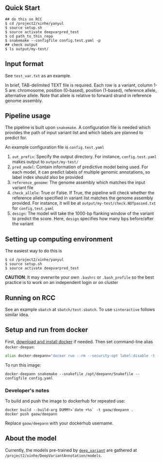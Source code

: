 ## Quick Start

```
## do this on RCC
$ cd /project2/xinhe/yanyul
$ source setup.sh
$ source activate deepvarpred_test
$ cd path_to_this_repo
$ snakemake --configfile config.test.yaml -p
## check output 
$ ls output/my-test/
```

## Input format

See `test_var.txt` as an example.

In brief, TAB-delimited TEXT file is required. Each row is a variant, column 1-5 are: chromosome, position (0-based), position (1-based), reference allele, alternative allele. Note that allele is relative to forward strand in reference genome assembly.

## Pipeline usage

The pipeline is built upon `snakemake`. A configuration file is needed which provides the path of input variant list and which labels are planned to predict for.

An example configuration file is `config.test.yaml`

1. `out_prefix`: Specify the output directory. For instance, `config.test.yaml` makes output to `output/my-test/`
2. `pred_model`: Contain information of predictive model being used. For each model, it can predict labels of multiple genomic annotations, so label index should also be provided
3. `reference_genome`: The genome assembly which matches the input variant file
4. `check_allele`: True or False. If True, the pipeline will check whether the reference allele specified in variant list matches the genome assembly provided. For instance, it will be at `output/my-test/check.NOTpassed.txt` for `config.test.yaml`
5. `design`: The model will take the 1000-bp flanking window of the variant to predict the score. Here, `design` specifies how many bps before/after the variant

## Setting up computing environment

The easiest way to do this is

```
$ cd /project2/xinhe/yanyul
$ source setup.sh
$ source activate deepvarpred_test
```

**CAUTION**: It may overwrite your own `.bashrc` or `.bash_profile` so the best practice is to work on an independent login or on cluster

## Running on RCC

See an example `sbatch` at `sbatch/test.sbatch`. To use `sinteractive` follows similar idea.

## Setup and run from docker

First, [download and install docker](https://www.docker.com/community-edition) if needed. Then set command-line alias `docker-deepan`:

```bash
alias docker-deepann="docker run --rm --security-opt label:disable -t -h deepann -P -w $PWD -v $PWD:$PWD -u $UID:${GROUPS[0]} -e HOME=/home/$USER -e USER=$USER gaow/deepann"
```

To run this image:

```
docker-deepann snakemake --snakefile /opt/deepann/Snakefile --configfile config.yaml
```

### Developer's notes

To build and push the image to dockerhub for repeated use:

```
docker build --build-arg DUMMY=`date +%s` -t gaow/deepann .
docker push gaow/deepann
```

Replace `gaow/deepann` with your dockerhub username.

## About the model

Currently, the models pre-trained by [`deep_variant`](https://github.com/liangyy/deep_variant/tree/code) are gathered at `/project2/xinhe/DeepVariantAnnotation/models`.
